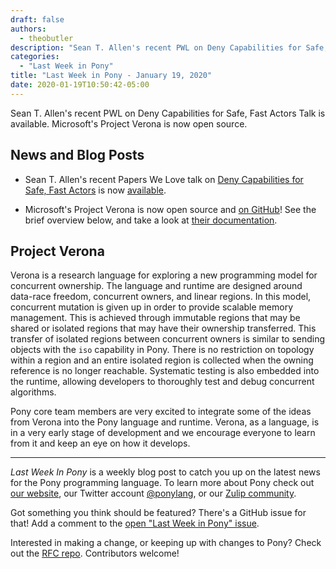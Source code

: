 ```yaml
---
draft: false
authors:
  - theobutler
description: "Sean T. Allen's recent PWL on Deny Capabilities for Safe, Fast Actors Talk is available. Microsoft's Project Verona is now open source."
categories:
  - "Last Week in Pony"
title: "Last Week in Pony - January 19, 2020"
date: 2020-01-19T10:50:42-05:00
---
```


Sean T. Allen's recent PWL on Deny Capabilities for Safe, Fast Actors Talk is available. Microsoft's Project Verona is now open source.
<!-- more -->

## News and Blog Posts

- Sean T. Allen's recent Papers We Love talk on [Deny Capabilities for Safe, Fast Actors](https://www.ponylang.io/media/papers/fast-cheap.pdf) is now [available](https://www.seantallen.com/talks/deny-capabilities/).

- Microsoft's Project Verona is now open source and [on GitHub](https://github.com/microsoft/verona)! See the brief overview below, and take a look at [their documentation](https://github.com/microsoft/verona/blob/master/README.md).

## Project Verona

Verona is a research language for exploring a new programming model for concurrent ownership. The language and runtime are designed around data-race freedom, concurrent owners, and linear regions. In this model, concurrent mutation is given up in order to provide scalable memory management. This is achieved through immutable regions that may be shared or isolated regions that may have their ownership transferred. This transfer of isolated regions between concurrent owners is similar to sending objects with the `iso` capability in Pony. There is no restriction on topology within a region and an entire isolated region is collected when the owning reference is no longer reachable. Systematic testing is also embedded into the runtime, allowing developers to thoroughly test and debug concurrent algorithms.

Pony core team members are very excited to integrate some of the ideas from Verona into the Pony language and runtime. Verona, as a language, is in a very early stage of development and we encourage everyone to learn from it and keep an eye on how it develops.

---

_Last Week In Pony_ is a weekly blog post to catch you up on the latest news for the Pony programming language. To learn more about Pony check out [our website](https://ponylang.io), our Twitter account [@ponylang](https://twitter.com/ponylang), or our [Zulip community](https://ponylang.zulipchat.com).

Got something you think should be featured? There's a GitHub issue for that! Add a comment to the [open "Last Week in Pony" issue](https://github.com/ponylang/ponylang.github.io/issues?q=is%3Aissue+is%3Aopen+label%3Alast-week-in-pony).

Interested in making a change, or keeping up with changes to Pony? Check out the [RFC repo](https://github.com/ponylang/rfcs). Contributors welcome!
